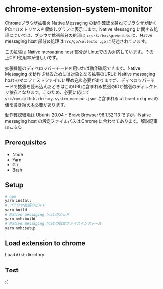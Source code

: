 # chrome-extension-system-monitor

Chromeブラウザ拡張の Native Messaging の動作確認を兼ねてブラウザが動くPCにのメトリクスを収集しグラフに表示します。Native Messaging に関する処理については、ブラウザ拡張部分の処理は `src/ts/background.ts` に、Native messaging host 部分の処理は `src/go/collector.go` に記述されています。

この拡張は Native messaging host 部分が Linuxでのみ対応しています。その上CPU使用率が怪しいです。

拡張機能のディベロッパーモードを用いれば動作確認できます。Native Messaging を動作させるためには対象となる拡張のURLを Naitive messaging host のマニフェストファイルに埋め込む必要がありますが、ディベロッパーモードで拡張を読み込んだときはこのURLに含まれる拡張のIDが拡張のディレクトリ依存となります。このため、必要に応じて `src/com.github.ihiroky.system_monitor.json` に含まれる `allowed_origins` の値を書き換える必要があります。

動作確認環境は Ubuntu 20.04 + Brave Browser 96.1.32.113 ですが、Native messaging host の設定ファイルパスは Chrome に合わせてあります。解説記事は[こちら](https://tech.techtouch.jp/entry/browser-extension-interprocess-communication-using-native-messaging)

## Prerequisites

* Node
* Yarn
* Go
* Bash

## Setup

```bash
# npm
yarn install
# ブラウザ拡張のビルド
yarn build
# Native messaging hostのビルド
yarn nmh:build
# Native messaging hostの設定ファイルインストール
yarn nmh:setup
```

## Load extension to chrome

Load `dist` directory

## Test
:(
